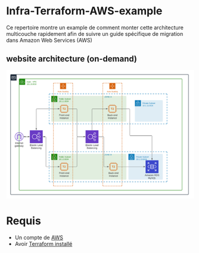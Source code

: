 # Infra-Terraform-AWS-example

Ce repertoire montre un example de comment monter cette architecture multicouche rapidement afin de suivre un guide spécifique de migration dans Amazon Web Services (AWS)

## **website architecture (on-demand)**
![three tier architecture](on-demand-website-architecture.png)


# Requis
* Un compte de [AWS](https://aws.amazon.com/free/)
* Avoir [Terraform installé](https://www.terraform.io/downloads.html)


